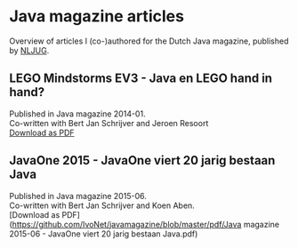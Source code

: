 # Java magazine articles
Overview of articles I (co-)authored for the Dutch Java magazine, published by [NLJUG](www.nljug.org).

## LEGO Mindstorms EV3 - Java en LEGO hand in hand?
Published in Java magazine 2014-01.    
Co-written with Bert Jan Schrijver and Jeroen Resoort  
[Download as PDF](https://github.com/IvoNet/javamagazine/blob/master/pdf/Java%20magazine%202014-01%20-%20LEGO%20Mindstorms%20EV3.pdf)

## JavaOne 2015 - JavaOne viert 20 jarig bestaan Java
Published in Java magazine 2015-06.  
Co-written with Bert Jan Schrijver and Koen Aben.  
[Download as PDF](https://github.com/IvoNet/javamagazine/blob/master/pdf/Java magazine 2015-06 - JavaOne viert 20 jarig bestaan Java.pdf)
